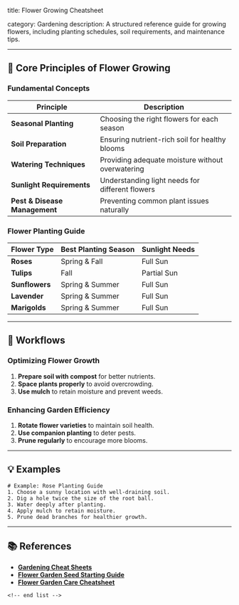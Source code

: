 title: Flower Growing Cheatsheet

category: Gardening
description: A structured reference guide for growing flowers, including planting schedules, soil requirements, and maintenance tips.

---

## 🌸 **Core Principles of Flower Growing**

### **Fundamental Concepts**

| Principle                           | Description                                      |
| ----------------------------------- | ------------------------------------------------ |
| **Seasonal Planting**         | Choosing the right flowers for each season       |
| **Soil Preparation**          | Ensuring nutrient-rich soil for healthy blooms   |
| **Watering Techniques**       | Providing adequate moisture without overwatering |
| **Sunlight Requirements**     | Understanding light needs for different flowers  |
| **Pest & Disease Management** | Preventing common plant issues naturally         |

### **Flower Planting Guide**

| Flower Type          | Best Planting Season | Sunlight Needs |
| -------------------- | -------------------- | -------------- |
| **Roses**      | Spring & Fall        | Full Sun       |
| **Tulips**     | Fall                 | Partial Sun    |
| **Sunflowers** | Spring & Summer      | Full Sun       |
| **Lavender**   | Spring & Summer      | Full Sun       |
| **Marigolds**  | Spring & Summer      | Full Sun       |

---

## 🔄 **Workflows**

### **Optimizing Flower Growth**

1. **Prepare soil with compost** for better nutrients.
2. **Space plants properly** to avoid overcrowding.
3. **Use mulch** to retain moisture and prevent weeds.

### **Enhancing Garden Efficiency**

1. **Rotate flower varieties** to maintain soil health.
2. **Use companion planting** to deter pests.
3. **Prune regularly** to encourage more blooms.

---

## 💡 **Examples**

```plaintext
# Example: Rose Planting Guide
1. Choose a sunny location with well-draining soil.  
2. Dig a hole twice the size of the root ball.  
3. Water deeply after planting.  
4. Apply mulch to retain moisture.  
5. Prune dead branches for healthier growth.  
```

---

## 📚 **References**

- **[Gardening Cheat Sheets](https://www.thegardenglove.com/gardening-cheat-sheets/)**
- **[Flower Garden Seed Starting Guide](https://www.etsy.com/listing/1709263406/flower-garden-seed-starting-cheat-sheet)**
- **[Flower Garden Care Cheatsheet](https://www.etsy.com/listing/1716098973/2024-flower-garden-care-cheatsheet)**

```
<!-- end list -->
```